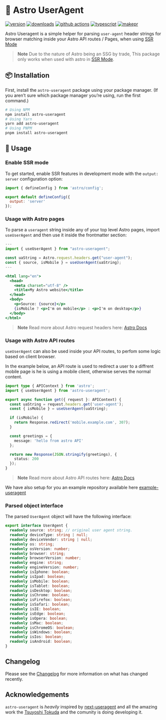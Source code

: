 # 🚀 Astro UserAgent

[![version][version-badge]][npm]
[![downloads][downloads-badge]][npm]
[![github actions][github-actions-badge]][github-actions]
[![typescript][typescript-badge]][typescript]
[![makepr][makepr-badge]][makepr]

Astro Useragent is a simple helper for parsing `user-agent` header strings for browser matching inside your Astro API routes / Pages, when using [SSR Mode][astro-ssr]

> **Note** Due to the nature of Astro being an SSG by trade, This package only works when used with astro in [SSR Mode][astro-ssr].

## 📦 Installation

First, install the `astro-useragent` package using your package manager. (If you aren’t sure which package manager you’re using, run the first command.)

```bash
# Using NPM
npm install astro-useragent
# Using Yarn
yarn add astro-useragent
# Using PNPM
pnpm install astro-useragent
```

## 🥑 Usage

### Enable SSR mode

To get started, enable SSR features in development mode with the `output: server` configuration option:

```javascript
import { defineConfig } from 'astro/config';

export default defineConfig({
  output: 'server'
});
```

### Usage with Astro pages

To parse a `useragent` string inside any of your top level Astro pages, import `useUserAgent` and then use it inside the frontmatter section:

```jsx
---
import { useUserAgent } from "astro-useragent";

const uaString = Astro.request.headers.get("user-agent");
const { source, isMobile } = useUserAgent(uaString);
---

<html lang="en">
  <head>
    <meta charset="utf-8" />
    <title>My Astro website</title>
  </head>
  <body>
    <p>Source: {source}</p>
    {isMobile ? <p>I'm on mobile</p> : <p>I'm on desktop</p>}
  </body>
</html>
```

> **Note** Read more about Astro request headers here: [Astro Docs](https://docs.astro.build/en/guides/server-side-rendering/#astrorequestheaders)

### Usage with Astro API routes

`useUserAgent` can also be used inside your API routes, to perfom some logic based on client browser.

In the example below, an API route is used to redirect a user to a diffrent mobile page is he is using a mobile client, otherwise serves the normal content.

```typescript
import type { APIContext } from 'astro';
import { useUserAgent } from 'astro-useragent';

export async function get({ request }: APIContext) {
  const uaString = request.headers.get('user-agent');
  const { isMobile } = useUserAgent(uaString);

  if (isMobile) {
    return Response.redirect('mobile.example.com', 307);
  }

  const greetings = {
    message: 'hello from astro API'
  };

  return new Response(JSON.stringify(greetings), {
    status: 200
  });
}
```

> **Note** Read more about Astro API routes here: [Astro Docs](https://docs.astro.build/en/guides/server-side-rendering/#api-routes)

We have also setup for you an example repository available here [example-useragent](../../apps/example-useragent)

### Parsed object interface

The parsed `UserAgent` object will have the following interface:

```typescript
export interface UserAgent {
  readonly source: string; // original user agent string.
  readonly deviceType: string | null;
  readonly deviceVendor: string | null;
  readonly os: string;
  readonly osVersion: number;
  readonly browser: string;
  readonly browserVersion: number;
  readonly engine: string;
  readonly engineVersion: number;
  readonly isIphone: boolean;
  readonly isIpad: boolean;
  readonly isMobile: boolean;
  readonly isTablet: boolean;
  readonly isDesktop: boolean;
  readonly isChrome: boolean;
  readonly isFirefox: boolean;
  readonly isSafari: boolean;
  readonly isIE: boolean;
  readonly isEdge: boolean;
  readonly isOpera: boolean;
  readonly isMac: boolean;
  readonly isChromeOS: boolean;
  readonly isWindows: boolean;
  readonly isIos: boolean;
  readonly isAndroid: boolean;
}
```

## Changelog

Please see the [Changelog](CHANGELOG.md) for more information on what has changed recently.

## Acknowledgements

`astro-useragent` is _heavily_ inspired by [next-useragent][next-useragent] and all the amazing work the [Tsuyoshi Tokuda][tokuda109] and the comunity is doing developing it.

[astro-ssr]: https://docs.astro.build/en/guides/server-side-rendering
[npm]: https://npmjs.com/package/astro-useragent
[next-useragent]: https://github.com/tokuda109/next-useragent
[tokuda109]: https://github.com/tokuda109

<!-- Readme Badges -->

[version-badge]: https://img.shields.io/npm/v/astro-useragent.svg
[downloads-badge]: https://img.shields.io/npm/dt/astro-useragent
[github-actions]: https://github.com/codiume/orbit/actions
[github-actions-badge]: https://github.com/codiume/orbit/actions/workflows/node.js.yml/badge.svg
[typescript]: https://www.typescriptlang.org/dt/search?search=astro-useragent
[typescript-badge]: https://img.shields.io/npm/types/astro-useragent
[makepr]: https://makeapullrequest.com
[makepr-badge]: https://img.shields.io/badge/PRs-welcome-brightgreen.svg?style=flat-square?style=flat
